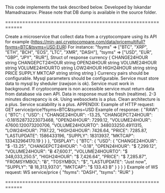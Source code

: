 This code implements the task described below.
Developed by Iskandar Mamadnazarov.
Please note that DB dump is available in the source folder.

============================================================

Create a microservice that collect data from a cryptocompare using its API
for example (https://min-api.cryptocompare.com/data/pricemultifull?fsyms=BTC&tsyms=USD,EUR) For instance:
"fsyms" => ["BTC", "XRP", "ETH", "BCH", "EOS", "LTC", "XMR", "DASH"], "tsyms" => ["USD", "EUR", "GBP", "JPY", "RUR"],
Struct of response currency
{
CHANGE24HOUR string CHANGEPCT24HOUR string OPEN24HOUR string VOLUME24HOUR string VOLUME24HOURTO string
LOW24HOUR HIGH24HOUR
string string
PRICE SUPPLY MKTCAP
string
string
string
}
Currency pairs should be configurable.
Mysql parameters should be configurable.
Service must store data to mysql by sheduler (rawjson is ok).
Service must work in background.
If cryptocompare is non accessible service must return data from database via own API. Data in response must be fresh (realtime). 2-3 minutes discrepancy is ok.
Using websockets is a plus. Clean architecture is a plus. Service scalability is a plus. APPENDIX:
Example of HTTP request:
GET service/price?fsyms=BTC&tsyms=USD Example of response:
{
"RAW": {
"BTC": { "USD": {
"CHANGE24HOUR": -13.25, "CHANGEPCT24HOUR": -0.18152873223073468, "OPEN24HOUR": 7299.12,
"VOLUME24HOUR": 47600.120073200706, "VOLUME24HOURTO": 348033250.4911315, "LOW24HOUR": 7197.22,
"HIGH24HOUR": 7426.64,
"PRICE": 7285.87,
"LASTUPDATE": 1586433196,
"SUPPLY": 18313937,
"MKTCAP": 133432964170.19
}
} },
"DISPLAY": { "BTC": {
"USD": {
"CHANGE24HOUR": "$ -13.25", "CHANGEPCT24HOUR": "-0.18", "OPEN24HOUR": "$ 7,299.12", "VOLUME24HOUR": "Ƀ 47,600.1", "VOLUME24HOURTO": "$ 348,033,250.5", "HIGH24HOUR": "$ 7,426.64",
"PRICE": "$ 7,285.87",
"FROMSYMBOL": "Ƀ",
"TOSYMBOL": "$",
"LASTUPDATE": "Just now",
"SUPPLY": "Ƀ 18,313,937.0",
"MKTCAP": "$ 133.43 B"
}
} }
}
Example of WS request:
WS service/price
{ "fsyms": "DASH", "tsyms": "RUR" }

============================================================